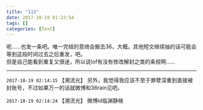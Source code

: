 ```yaml
---
title: "113"
date: 2017-10-19 01:23:54
tags: []
categories: [Text]
---
```


<p dir="ltr"  >呃……也发一条吧。唯一完结的意绮会搬去36，大概。其他短文继续抽的话可能会等到这段时间过去之后重发，吧。<br />但是自己能看到重复又很迷，所以说lof有没有修改解封之类的条规啊……</p>

<!-- more -->

---

`2017-10-19 02:14:15` 【溯流光】 另外，我觉得我应该不至于罪孽深重到直接被封账号，不过如果万一的话就微博和36rain见吧。

`2017-10-19 02:14:24` 【溯流光】 微博id临渊静候
